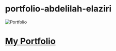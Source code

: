 # portfolio-abdelilah-elaziri

![Portfolio](https://img.shields.io/website?up_message=Portfolio&url=https://abdelilah-elaziri.github.io/portfolio-abdelilah-elaziri)


# [My Portfolio](https://abdelilah-elaziri.github.io/portfolio-abdelilah-elaziri/)




